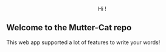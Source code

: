 <p align="center">
    Hi !
</p>


## Welcome to the Mutter-Cat repo

This web app supported a lot of features to write your words!